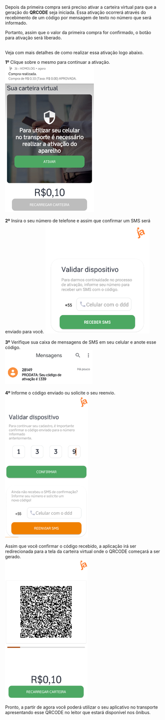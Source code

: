Depois da primeira compra será preciso ativar a carteira virtual para que a geração do **QRCODE** seja iniciada. Essa ativação ocorrerá através do recebimento de um código por mensagem de texto no número que será informado.


Portanto, assim que o valor da primeira compra for confirmado, o botão para ativação será liberado. <br><br>

Veja com mais detalhes de como realizar essa ativação logo abaixo.

**1º** Clique sobre o mesmo para continuar a ativação.<br>
![image.png](/.attachments/image-27173e14-5cd1-4cd7-a661-148e56682901.png)<br><br>
**2º** Insira o seu número de telefone e assim que confirmar um SMS será enviado para você.
![image.png](/.attachments/image-9421a52b-ad2e-4692-820c-604caf08887b.png)<br><br>
**3º** Verifique sua caixa de mensagens de SMS em seu celular e anote esse código.<br>
![image.png](/.attachments/image-d2818c68-02cf-40d9-ad80-83f1d1238fa6.png)<br><br>
**4º** Informe o código enviado ou solicite o seu reenvio.<br>
![image.png](/.attachments/image-e6a7893d-238a-4c34-8bc3-46e3ae2b8df9.png)<br><br>
Assim que você confirmar o código recebido, a aplicação irá ser redirecionada para a tela da carteira virtual onde o QRCODE começará a ser gerado.<br>
![image.png](/.attachments/image-b03b3bb1-efee-4829-8417-7de65e17de57.png)

Pronto, a partir de agora você poderá utilizar o seu aplicativo no transporte apresentando esse QRCODE no leitor que estará disponível nos ônibus.


